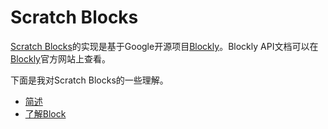 # Scratch Blocks
[Scratch Blocks](https://github.com/LLK/scratch-blocks)的实现是基于Google开源项目[Blockly](https://google-developers.appspot.com/blockly/)。Blockly API文档可以在[Blockly](https://google-developers.appspot.com/blockly/)官方网站上查看。

下面是我对Scratch Blocks的一些理解。

- [简述](./brief.md)
- [了解Block](./about.md)
